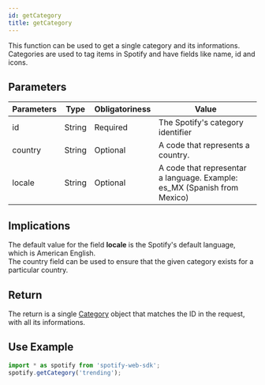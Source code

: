 ```yaml
---
id: getCategory
title: getCategory
---
```


This function can be used to get a single category and its informations. Categories are used to tag items in Spotify and have fields like name, id and icons.

## Parameters

Parameters | Type    | Obligatoriness | Value
-----------|---------|----------------|--------------
id         | String  | Required       | The Spotify's category identifier
country    | String  | Optional       | A code that represents a country. 
locale     | String  | Optional       | A code that representar a language. Example: es_MX (Spanish from Mexico)

## Implications

The default value for the field **locale** is the Spotify's default language, which is American English.  
The country field can be used to ensure that the given category exists for a particular country.  

## Return

The return is a single [Category]() object that matches the ID in the request, with all its informations.

## Use Example

```javascript
import * as spotify from 'spotify-web-sdk';
spotify.getCategory('trending');
```